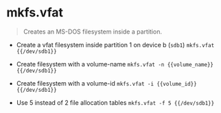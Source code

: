 # mkfs.vfat
> Creates an MS-DOS filesystem inside a partition.

- Create a vfat filesystem inside partition 1 on device b (`sdb1`)
`mkfs.vfat {{/dev/sdb1}}`

- Create filesystem with a volume-name
`mkfs.vfat -n {{volume_name}} {{/dev/sdb1}}`

- Create filesystem with a volume-id
`mkfs.vfat -i {{volume_id}} {{/dev/sdb1}}`

- Use 5 instead of 2 file allocation tables
`mkfs.vfat -f 5 {{/dev/sdb1}}`
